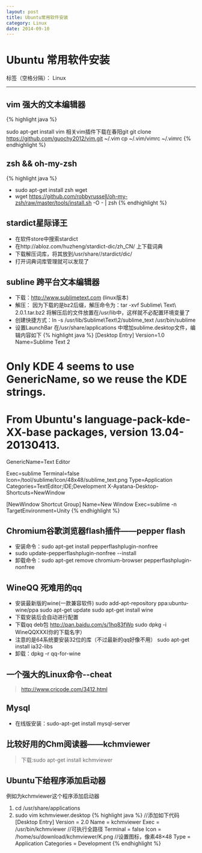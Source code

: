 ```yaml
---
layout: post
title: Ubuntu常用软件安装
category: Linux
date: 2014-09-10
---
```



# Ubuntu 常用软件安装

标签（空格分隔）： Linux

---
## vim 强大的文本编辑器
{% highlight java %}
> 
sudo apt-get install vim
相关vim插件下载在春阳git
git clone https://github.com/guochy2012/vim.git ~/.vim
cp ~/.vim/vimrc ~/.vimrc
{% endhighlight %}
<!-- more -->

## zsh && oh-my-zsh

{% highlight java %}
>
- sudo apt-get install zsh wget
- wget https://github.com/robbyrussell/oh-my-zsh/raw/master/tools/install.sh -O - | zsh 
{% endhighlight %}

## stardict星际译王

> 
-  在软件store中搜索stardict
-  在http://abloz.com/huzheng/stardict-dic/zh_CN/ 上下载词典
-  下载解压词库，将其放到/usr/share//stardict/dic/
-  打开词典词库管理就可以发现了

## subline 跨平台文本编辑器

>  
- 下载：http://www.sublimetext.com (linux版本)
- 解压： 因为下载的是bz2后缀，解压命令为：tar -xvf Sublime\ Text\ 2.0.1.tar.bz2 将解压后的文件放置在/usr/lib中，这样就不必配置环境变量了
- 创建快捷方式：ln -s /usr/lib/Sublime\Text\2/sublime_text /usr/bin/sublime
- 设置LaunchBar
在/usr/share/applications 中增加sublime.desktop文件，编辑内容如下
{% highlight java %}
[Desktop Entry]
Version=1.0
Name=Sublime Text 2
# Only KDE 4 seems to use GenericName, so we reuse the KDE strings.
# From Ubuntu's language-pack-kde-XX-base packages, version 13.04-20130413.
GenericName=Text Editor

Exec=sublime
Terminal=false
Icon=/tool/sublime/Icon/48x48/sublime_text.png
Type=Application
Categories=TextEditor;IDE;Development
X-Ayatana-Desktop-Shortcuts=NewWindow

[NewWindow Shortcut Group]
Name=New Window
Exec=sublime -n
TargetEnvironment=Unity
{% endhighlight %}


## Chromium谷歌浏览器flash插件——pepper flash

> 
 - 安装命令：sudo apt-get install pepperflashplugin-nonfree
 - sudo update-pepperflashplugin-nonfree --install
 - 卸载命令：sudo apt-get remove chromium-browser pepperflashplugin-nonfree

## WineQQ 死难用的qq

> 
- 安装最新版的wine(一款兼容软件)
sudo add-apt-repository ppa:ubuntu-wine/ppa
sudo apt-get update
sudo apt-get install wine
- 下载安装后会自动进行配置
- 下载qq deb包
http://pan.baidu.com/s/1hq83fWo
sudo dpkg -i WineQQXXX(你的下载名字）
- 注意的是64系统要安装32位的库（不过最新的qq好像不用）
sudo apt-get install ia32-libs
- 卸载：dpkg -r qq-for-wine


## 一个强大的Linux命令--**cheat**

> http://www.cricode.com/3412.html

## Mysql

> 
- 在线版安装：sudo-apt-get install mysql-server


## 比较好用的Chm阅读器——**kchmviewer**

> 下载:sudo apt-get install kchmviewer

## Ubuntu下给程序添加启动器

> 
例如为kchmviewer这个程序添加启动器
1. cd /usr/share/applications
2. sudo vim kchmviewer.desktop
{% highlight java %}
//添加如下代码
[Desktop Entry]
Version = 2.0
Name = kchmviewer
Exec = /usr/bin/kchmviewer //可执行全路径
Terminal = false
Icon = /home/su/download/kchmviewer/K.png
//设置图标，像素48×48
Type = Application
Categories = Development
{% endhighlight %}
